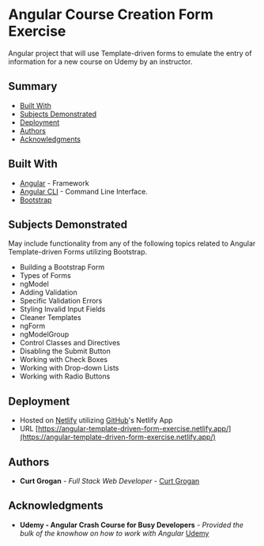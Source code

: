 # Angular Course Creation Form Exercise

Angular project that will use Template-driven forms to emulate the entry of information for a new course on Udemy by an instructor.

## Summary

- [Built With](#built-with)
- [Subjects Demonstrated](#subjects-demonstrated)
- [Deployment](#deployment)
- [Authors](#authors)
- [Acknowledgments](#acknowledgments)

## Built With

- [Angular](https://angular.io/) - Framework
- [Angular CLI](https://cli.angular.io/) - Command Line Interface.
- [Bootstrap](https://getbootstrap.com/)

## Subjects Demonstrated

May include functionality from any of the following topics related to Angular Template-driven Forms utilizing Bootstrap.

- Building a Bootstrap Form
- Types of Forms
- ngModel
- Adding Validation
- Specific Validation Errors
- Styling Invalid Input Fields
- Cleaner Templates
- ngForm
- ngModelGroup
- Control Classes and Directives
- Disabling the Submit Button
- Working with Check Boxes
- Working with Drop-down Lists
- Working with Radio Buttons

## Deployment

- Hosted on [Netlify](https://app.netlify.com/) utilizing [GitHub](https://app.netlify.com/)'s Netlify App
- URL [https://angular-template-driven-form-exercise.netlify.app/](https://angular-template-driven-form-exercise.netlify.app/)

## Authors

- **Curt Grogan** - _Full Stack Web Developer_ -
  [Curt Grogan](https://github.com/clgrogan)

## Acknowledgments

- **Udemy - Angular Crash Course for Busy Developers** - _Provided the bulk of the knowhow on how to work with Angular_ [Udemy](https://www.udemy.com/)
